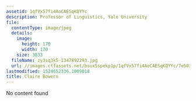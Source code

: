 ```yaml
---
assetid: 1qfVx57fi4AoCAESqKQYYc
description: Professor of Linguistics, Yale University
file:
  contentType: image/jpeg
  details:
    image:
      height: 170
      width: 170
    size: 3833
  fileName: zy3sq3k5-1347892293.jpg
  url: //images.ctfassets.net/bsux5spekp1p/1qfVx57fi4AoCAESqKQYYc/7e50343ceeeae608b63080a628180430/zy3sq3k5-1347892293.jpg
lastmodified: 1524652336.1009018
title: Claire Bowern
---
```

No content found